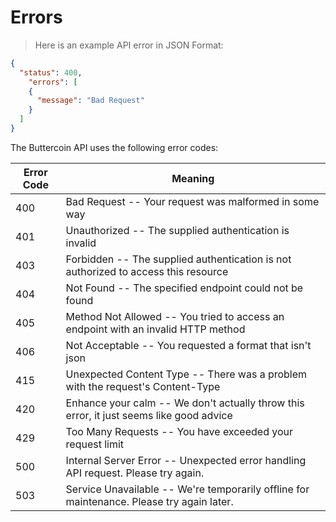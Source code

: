 # Errors

> Here is an example API error in JSON Format:

```json
{
  "status": 400,
    "errors": [
    {
      "message": "Bad Request"
    }
  ]
}
```

The Buttercoin API uses the following error codes:

Error Code | Meaning
---------- | -------
400 | Bad Request -- Your request was malformed in some way
401 | Unauthorized -- The supplied authentication is invalid
403 | Forbidden -- The supplied authentication is not authorized to access this resource
404 | Not Found -- The specified endpoint could not be found
405 | Method Not Allowed -- You tried to access an endpoint with an invalid HTTP method
406 | Not Acceptable -- You requested a format that isn't json
415 | Unexpected Content Type -- There was a problem with the request's Content-Type 
420 | Enhance your calm -- We don't actually throw this error, it just seems like good advice
429 | Too Many Requests -- You have exceeded your request limit
500 | Internal Server Error -- Unexpected error handling API request. Please try again.
503 | Service Unavailable -- We're temporarily offline for maintenance. Please try again later.
